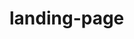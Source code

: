 # landing-page
<!doctype html>
<html>
  <head>
    <title>
      web Developer 
    </title>
  </head>
</html>
